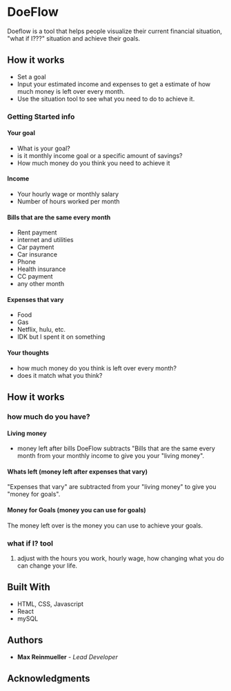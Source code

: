 # DoeFlow

Doeflow is a tool that helps people visualize their current financial situation, "what if I???" situation and achieve their goals.

## How it works

* Set a goal
* Input your estimated income and expenses to get a estimate of how much money is left over every month.
* Use the situation tool to see what you need to do to achieve it.

### Getting Started info
#### Your goal
* What is your goal?
* is it monthly income goal or a specific amount of savings?
* How much money do you think you need to achieve it

#### Income
* Your hourly wage or monthly salary
* Number of hours worked per month

#### Bills that are the same every month
* Rent payment
* internet and utilities
* Car payment
* Car insurance
* Phone
* Health insurance
* CC payment
* any other month

#### Expenses that vary
* Food
* Gas
* Netflix, hulu, etc.
* IDK but I spent it on something

#### Your thoughts
* how much money do you think is left over every month?
* does it match what you think?


## How it works
### how much do you have?
#### Living money 
- money left after bills
DoeFlow subtracts "Bills that are the same every month from your monthly income to give you your "living money".
#### Whats left (money left after expenses that vary)
"Expenses that vary" are subtracted from your "living money" to give you "money for goals".
#### Money for Goals (money you can use for goals)
The money left over is the money you can use to achieve your goals.


### what if I? tool
1. adjust with the hours you work, hourly wage, how changing what you do can change your life.



## Built With

* HTML, CSS, Javascript
* React
* mySQL


## Authors

* **Max Reinmueller** - *Lead Developer* 

## Acknowledgments

